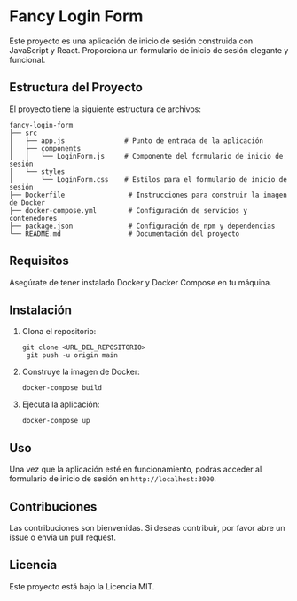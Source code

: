 # Fancy Login Form

Este proyecto es una aplicación de inicio de sesión construida con JavaScript y React. Proporciona un formulario de inicio de sesión elegante y funcional.

## Estructura del Proyecto

El proyecto tiene la siguiente estructura de archivos:

```
fancy-login-form
├── src
│   ├── app.js               # Punto de entrada de la aplicación
│   ├── components
│   │   └── LoginForm.js     # Componente del formulario de inicio de sesión
│   └── styles
│       └── LoginForm.css    # Estilos para el formulario de inicio de sesión
├── Dockerfile                # Instrucciones para construir la imagen de Docker
├── docker-compose.yml        # Configuración de servicios y contenedores
├── package.json              # Configuración de npm y dependencias
└── README.md                 # Documentación del proyecto
```

## Requisitos

Asegúrate de tener instalado Docker y Docker Compose en tu máquina.

## Instalación

1. Clona el repositorio:
   ```
   git clone <URL_DEL_REPOSITORIO>
    git push -u origin main
   ```

2. Construye la imagen de Docker:
   ```
   docker-compose build
   ```

3. Ejecuta la aplicación:
   ```
   docker-compose up
   ```

## Uso

Una vez que la aplicación esté en funcionamiento, podrás acceder al formulario de inicio de sesión en `http://localhost:3000`.

## Contribuciones

Las contribuciones son bienvenidas. Si deseas contribuir, por favor abre un issue o envía un pull request.

## Licencia

Este proyecto está bajo la Licencia MIT.